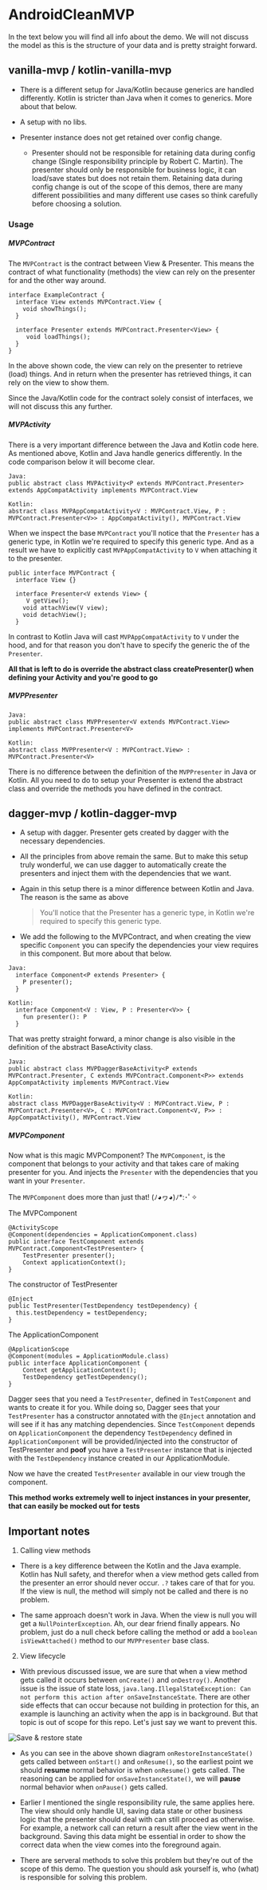 # AndroidCleanMVP

In the text below you will find all info about the demo.
We will not discuss the model as this is the structure of your data and is pretty straight forward.

## vanilla-mvp / kotlin-vanilla-mvp

* There is a different setup for Java/Kotlin because generics are handled differently. Kotlin is stricter than Java when it comes to generics.  More about that below.

* A setup with no libs.

* Presenter instance does not get retained over config change.
  * Presenter should not be responsible for retaining data during config change (Single responsibility principle by Robert C. Martin). The presenter should only be responsible for business logic, it can load/save states but does not retain them. Retaining data during config change is out of the scope of this demos, there are many different possibilities and many different use cases so think carefully before choosing a solution.

### Usage
##### MVPContract
  The `MVPContract` is the contract between View & Presenter. This means the contract of what functionality (methods) the view can rely on the presenter for and the other way around.
```
interface ExampleContract {
  interface View extends MVPContract.View {
    void showThings();
  }
  
  interface Presenter extends MVPContract.Presenter<View> {
     void loadThings();
  }
}
```
  In the above shown code, the view can rely on the presenter to retrieve (load) things. And in return when the presenter has retrieved things, it can rely on the view to show them.
  
  Since the Java/Kotlin code for the contract solely consist of interfaces, we will not discuss this any further.
  
##### MVPActivity

There is a very important difference between the Java and Kotlin code here. As mentioned above, Kotlin and Java handle generics differently. In the code comparison below it will become clear.
```
Java: 
public abstract class MVPActivity<P extends MVPContract.Presenter> extends AppCompatActivity implements MVPContract.View

Kotlin:
abstract class MVPAppCompatActivity<V : MVPContract.View, P : MVPContract.Presenter<V>> : AppCompatActivity(), MVPContract.View
```
When we inspect the base `MVPContract` you'll notice that the `Presenter` has a generic type, in Kotlin we're required to specify this generic type. And as a result we have to explicitly cast `MVPAppCompatActivity` to `V` when attaching it to the presenter.
```
public interface MVPContract {
  interface View {}

  interface Presenter<V extends View> {
     V getView();
    void attachView(V view);
    void detachView();
  }
```

In contrast to Kotlin Java will cast `MVPAppCompatActivity` to `V` under the hood, and for that reason you don't have to specify the generic the of the `Presenter`.

**All that is left to do is override the abstract class createPresenter() when defining your Activity and you're good to go**

##### MVPPresenter

```
Java: 
public abstract class MVPPresenter<V extends MVPContract.View> implements MVPContract.Presenter<V> 

Kotlin:
abstract class MVPPresenter<V : MVPContract.View> : MVPContract.Presenter<V>
```

There is no difference between the definition of the `MVPPresenter` in Java or Kotlin. All you need to do to setup your Presenter is extend the abstract class and override the methods you have defined in the contract.


## dagger-mvp / kotlin-dagger-mvp

* A setup with dagger. Presenter gets created by dagger with the necessary dependencies.

* All the principles from above remain the same. But to make this setup truly wonderful, we can use dagger to automatically create the presenters and inject them with the dependencies that we want.

* Again in this setup there is a minor difference between Kotlin and Java. The reason is the same as above
  >You'll notice that the Presenter has a generic type, in Kotlin we're required to specify this generic type.

* We add the following to the MVPContract, and when creating the view specific `Component` you can specify the dependencies your view requires in this component. But more about that below.
```
Java:
  interface Component<P extends Presenter> {
    P presenter();
  }

Kotlin:
  interface Component<V : View, P : Presenter<V>> {
    fun presenter(): P
  }
```

That was pretty straight forward, a minor change is also visible in the definition of the abstract BaseActivity class.

```
Java:
public abstract class MVPDaggerBaseActivity<P extends MVPContract.Presenter, C extends MVPContract.Component<P>> extends AppCompatActivity implements MVPContract.View 
  
Kotlin:
abstract class MVPDaggerBaseActivity<V : MVPContract.View, P : MVPContract.Presenter<V>, C : MVPContract.Component<V, P>> : AppCompatActivity(), MVPContract.View
```

##### MVPComponent

Now what is this magic MVPComponent?
The `MVPComponent`, is the component that belongs to your activity and that takes care of making presenter for you. And injects the `Presenter` with the dependencies that you want in your `Presenter`.

The `MVPComponent` does more than just that! (ﾉ◕ヮ◕)ﾉ*:･ﾟ✧

The MVPComponent
```
@ActivityScope
@Component(dependencies = ApplicationComponent.class)
public interface TestComponent extends MVPContract.Component<TestPresenter> {
    TestPresenter presenter();
    Context applicationContext();
}
```

The constructor of TestPresenter
```
@Inject
public TestPresenter(TestDependency testDependency) {
  this.testDependency = testDependency;
}
```

The ApplicationComponent
```
@ApplicationScope
@Component(modules = ApplicationModule.class)
public interface ApplicationComponent {
    Context getApplicationContext();
    TestDependency getTestDependency();
}
```

Dagger sees that you need a `TestPresenter`, defined in `TestComponent` and wants to create it for you. While doing so, Dagger sees that your `TestPresenter` has a constructor annotated with the `@Inject` annotation and will see if it has any matching dependencies. Since `TestComponent` depends on `ApplicationComponent` the dependency `TestDependency` defined in `ApplicationComponent` will be provided/injected into the constructor of TestPresenter and **poof** you have a `TestPresenter` instance that is injected with the `TestDependency` instance created in our ApplicationModule.

Now we have the created `TestPresenter` available in our view trough the component.

**This method works extremely well to inject instances in your presenter, that can easily be mocked out for tests**

## Important notes

1. Calling view methods
 * There is a key difference between the Kotlin and the Java example. Kotlin has Null safety, and therefor when a view method gets called from the presenter an error should never occur. `.?` takes care of that for you. If the view is null, the method will simply not be called and there is no problem.
 
 * The same approach doesn't work in Java. When the view is null you will get a `NullPointerException`. Ah, our dear friend finally appears. No problem, just do a null check before calling the method or add a `boolean isViewAttached()` method to our `MVPPresenter` base class.

2. View lifecycle
 * With previous discussed issue, we are sure that when a view method gets called it occurs between `onCreate()` and `onDestroy()`. Another issue is the issue of state loss, `java.lang.IllegalStateException: Can not perform this action after onSaveInstanceState`. There are other side effects that can occur because not building in protection for this, an example is launching an activity when the app is in background. But that topic is out of scope for this repo. Let's just say we want to prevent this.
 
 <img src="/save&restore-state.png" alt="Save & restore state">

 * As you can see in the above shown diagram `onRestoreInstanceState()` gets called between `onStart()` and `onResume()`, so the earliest point we should **resume** normal behavior is when `onResume()` gets called. The reasoning can be applied for `onSaveInstanceState()`, we will **pause** normal behavior when `onPause()` gets called.
 
 * Earlier I mentioned the single responsibility rule, the same applies here. The view should only handle UI, saving data state or other business logic that the presenter should deal with can still proceed as otherwise. For example, a network call can return a result after the view went in the background. Saving this data might be essential in order to show the correct data when the view comes into the foreground again.
 
 * There are serveral methods to solve this problem but they're out of the scope of this demo. The question you should ask yourself is, who (what) is responsible for solving this problem.
